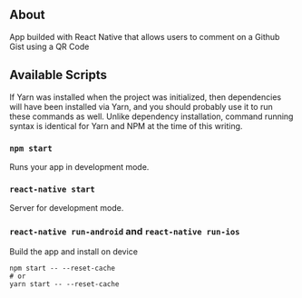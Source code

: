 ## About

App builded with React Native that allows users to comment on a Github Gist using a QR Code

## Available Scripts

If Yarn was installed when the project was initialized, then dependencies will have been installed via Yarn, and you should probably use it to run these commands as well. Unlike dependency installation, command running syntax is identical for Yarn and NPM at the time of this writing.

### `npm start`

Runs your app in development mode.

### `react-native start`

Server for development mode.

### `react-native run-android` and `react-native run-ios`

Build the app and install on device

```
npm start -- --reset-cache
# or
yarn start -- --reset-cache
```
